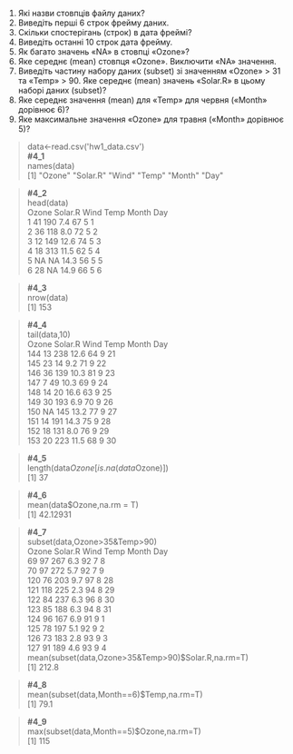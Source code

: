 1. Які назви стовпців файлу даних?
2. Виведіть перші 6 строк фрейму даних.
3. Скільки спостерігань (строк) в дата фреймі?
4. Виведіть останні 10 строк дата фрейму.
5. Як багато значень «NA» в стовпці «Ozone»?
6. Яке середнє (mean) стовпця «Ozone». Виключити «NA» значення.
7. Виведіть частину набору даних (subset) зі значенням «Ozone» > 31 та
«Temp» > 90. Яке середнє (mean) значень «Solar.R» в цьому наборі даних
(subset)?
8. Яке середнє значення (mean) для «Temp» для червня («Month» дорівнює
6)?
9. Яке максимальне значення «Ozone» для травня («Month» дорівнює 5)?


> data<-read.csv('hw1_data.csv')  
> **#4_1**  
> names(data)  
[1] "Ozone"   "Solar.R" "Wind"    "Temp"    "Month"   "Day"  
    
> **#4_2**  
> head(data)  
  Ozone Solar.R Wind Temp Month Day  
1    41     190  7.4   67     5   1  
2    36     118  8.0   72     5   2  
3    12     149 12.6   74     5   3  
4    18     313 11.5   62     5   4  
5    NA      NA 14.3   56     5   5  
6    28      NA 14.9   66     5   6  

> **#4_3**  
> nrow(data)  
[1] 153  

> **#4_4**  
> tail(data,10)  
    Ozone Solar.R Wind Temp Month Day  
144    13     238 12.6   64     9  21  
145    23      14  9.2   71     9  22  
146    36     139 10.3   81     9  23  
147     7      49 10.3   69     9  24  
148    14      20 16.6   63     9  25  
149    30     193  6.9   70     9  26  
150    NA     145 13.2   77     9  27  
151    14     191 14.3   75     9  28  
152    18     131  8.0   76     9  29  
153    20     223 11.5   68     9  30  

> **#4_5**  
> length(data$Ozone[is.na(data$Ozone)])  
[1] 37  

> **#4_6**  
> mean(data$Ozone,na.rm = T)  
[1] 42.12931  

> **#4_7**  
> subset(data,Ozone>35&Temp>90)  
    Ozone Solar.R Wind Temp Month Day  
69     97     267  6.3   92     7   8  
70     97     272  5.7   92     7   9  
120    76     203  9.7   97     8  28  
121   118     225  2.3   94     8  29  
122    84     237  6.3   96     8  30  
123    85     188  6.3   94     8  31  
124    96     167  6.9   91     9   1  
125    78     197  5.1   92     9   2  
126    73     183  2.8   93     9   3  
127    91     189  4.6   93     9   4  
> mean(subset(data,Ozone>35&Temp>90)$Solar.R,na.rm=T)  
[1] 212.8  

> **#4_8**  
> mean(subset(data,Month==6)$Temp,na.rm=T)  
[1] 79.1  

> **#4_9**  
> max(subset(data,Month==5)$Ozone,na.rm=T)  
[1] 115